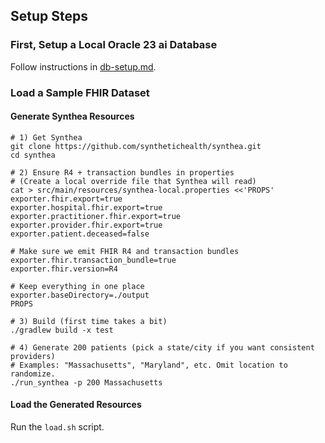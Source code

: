 ## Setup Steps
### First, Setup a Local Oracle 23 ai Database
Follow instructions in [db-setup.md](setup.md).

### Load a Sample FHIR Dataset
#### Generate Synthea Resources
```shell
# 1) Get Synthea
git clone https://github.com/synthetichealth/synthea.git
cd synthea

# 2) Ensure R4 + transaction bundles in properties
# (Create a local override file that Synthea will read)
cat > src/main/resources/synthea-local.properties <<'PROPS'
exporter.fhir.export=true
exporter.hospital.fhir.export=true
exporter.practitioner.fhir.export=true
exporter.provider.fhir.export=true
exporter.patient.deceased=false

# Make sure we emit FHIR R4 and transaction bundles
exporter.fhir.transaction_bundle=true
exporter.fhir.version=R4

# Keep everything in one place
exporter.baseDirectory=./output
PROPS

# 3) Build (first time takes a bit)
./gradlew build -x test

# 4) Generate 200 patients (pick a state/city if you want consistent providers)
# Examples: "Massachusetts", "Maryland", etc. Omit location to randomize.
./run_synthea -p 200 Massachusetts
```
#### Load the Generated Resources
Run the `load.sh` script.


